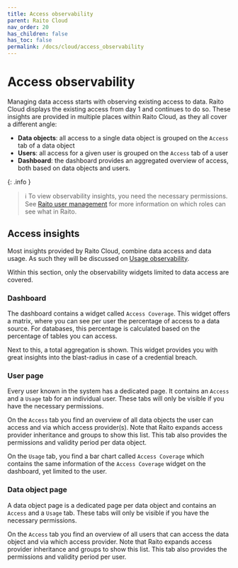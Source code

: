 ```yaml
---
title: Access observability
parent: Raito Cloud
nav_order: 20
has_children: false
has_toc: false
permalink: /docs/cloud/access_observability
---
```


# Access observability

Managing data access starts with observing existing access to data. Raito Cloud displays the existing access from day 1 and continues to do so. These insights are provided in multiple places within Raito Cloud, as they all cover a different angle:

- **Data objects**: all access to a single data object is grouped on the `Access` tab of a data object
- **Users**: all access for a given user is grouped on the `Access` tab of a user
- **Dashboard**: the dashboard provides an aggregated overview of access, both based on data objects and users.


{: .info }
> ℹ️ To view observability insights, you need the necessary permissions. See [Raito user management](/docs/cloud/user_management) for more information on which roles can see what in Raito.

## Access insights

Most insights provided by Raito Cloud, combine data access and data usage. As such they will be discussed on [Usage observability](/docs/cloud/usage_observability).

Within this section, only the observability widgets limited to data access are covered.

### Dashboard

The dashboard contains a widget called `Access Coverage`. This widget offers a matrix, where you can see per user the percentage of access to a data source. For databases, this percentage is calculated based on the percentage of tables you can access.

Next to this, a total aggregation is shown. This widget provides you with great insights into the blast-radius in case of a credential breach.

### User page

Every user known in the system has a dedicated page. It contains an `Access` and a `Usage` tab for an individual user. These tabs will only be visible if you have the necessary permissions.

On the `Access` tab you find an overview of all data objects the user can access and via which access provider(s). Note that Raito expands access provider inheritance and groups to show this list. This tab also provides the permissions and validity period per data object.

On the `Usage` tab, you find a bar chart called `Access Coverage` which contains the same information of the `Access Coverage` widget on the dashboard, yet limited to the user.

### Data object page

A data object page is a dedicated page per data object and contains an `Access` and a `Usage` tab. These tabs will only be visible if you have the necessary permissions.

On the `Access` tab you find an overview of all users that can access the data object and via which access provider. Note that Raito expands access provider inheritance and groups to show this list. This tab also provides the permissions and validity period per user.
